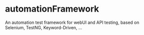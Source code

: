 # automationFramework
An automation test framework for webUI and API testing, based on Selenium, TestNG, Keyword-Driven, ...
